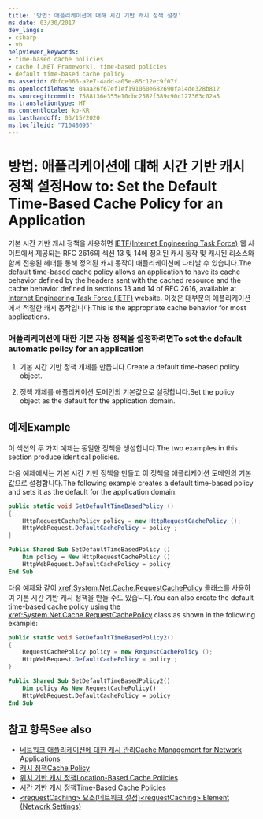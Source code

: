 ```yaml
---
title: '방법: 애플리케이션에 대해 시간 기반 캐시 정책 설정'
ms.date: 03/30/2017
dev_langs:
- csharp
- vb
helpviewer_keywords:
- time-based cache policies
- cache [.NET Framework], time-based policies
- default time-based cache policy
ms.assetid: 6bfce066-a2e7-4add-a05e-85c12ec9f07f
ms.openlocfilehash: 0aaa26f67ef1ef191060e682690fa14de328b812
ms.sourcegitcommit: 7588136e355e10cbc2582f389c90c127363c02a5
ms.translationtype: HT
ms.contentlocale: ko-KR
ms.lasthandoff: 03/15/2020
ms.locfileid: "71048095"
---
```

# <a name="how-to-set-the-default-time-based-cache-policy-for-an-application"></a><span data-ttu-id="63dc9-102">방법: 애플리케이션에 대해 시간 기반 캐시 정책 설정</span><span class="sxs-lookup"><span data-stu-id="63dc9-102">How to: Set the Default Time-Based Cache Policy for an Application</span></span>
<span data-ttu-id="63dc9-103">기본 시간 기반 캐시 정책을 사용하면 [IETF(Internet Engineering Task Force)](https://www.ietf.org/) 웹 사이트에서 제공되는 RFC 2616의 섹션 13 및 14에 정의된 캐시 동작 및 캐시된 리소스와 함께 전송된 헤더를 통해 정의된 캐시 동작이 애플리케이션에 나타날 수 있습니다.</span><span class="sxs-lookup"><span data-stu-id="63dc9-103">The default time-based cache policy allows an application to have its cache behavior defined by the headers sent with the cached resource and the cache behavior defined in sections 13 and 14 of RFC 2616, available at [Internet Engineering Task Force (IETF)](https://www.ietf.org/) website.</span></span> <span data-ttu-id="63dc9-104">이것은 대부분의 애플리케이션에서 적절한 캐시 동작입니다.</span><span class="sxs-lookup"><span data-stu-id="63dc9-104">This is the appropriate cache behavior for most applications.</span></span>  
  
### <a name="to-set-the-default-automatic-policy-for-an-application"></a><span data-ttu-id="63dc9-105">애플리케이션에 대한 기본 자동 정책을 설정하려면</span><span class="sxs-lookup"><span data-stu-id="63dc9-105">To set the default automatic policy for an application</span></span>  
  
1. <span data-ttu-id="63dc9-106">기본 시간 기반 정책 개체를 만듭니다.</span><span class="sxs-lookup"><span data-stu-id="63dc9-106">Create a default time-based policy object.</span></span>  
  
2. <span data-ttu-id="63dc9-107">정책 개체를 애플리케이션 도메인의 기본값으로 설정합니다.</span><span class="sxs-lookup"><span data-stu-id="63dc9-107">Set the policy object as the default for the application domain.</span></span>  
  
## <a name="example"></a><span data-ttu-id="63dc9-108">예제</span><span class="sxs-lookup"><span data-stu-id="63dc9-108">Example</span></span>  
 <span data-ttu-id="63dc9-109">이 섹션의 두 가지 예제는 동일한 정책을 생성합니다.</span><span class="sxs-lookup"><span data-stu-id="63dc9-109">The two examples in this section produce identical policies.</span></span>  
  
 <span data-ttu-id="63dc9-110">다음 예제에서는 기본 시간 기반 정책을 만들고 이 정책을 애플리케이션 도메인의 기본값으로 설정합니다.</span><span class="sxs-lookup"><span data-stu-id="63dc9-110">The following example creates a default time-based policy and sets it as the default for the application domain.</span></span>  
  
```csharp  
public static void SetDefaultTimeBasedPolicy ()  
{  
    HttpRequestCachePolicy policy = new HttpRequestCachePolicy ();  
    HttpWebRequest.DefaultCachePolicy = policy ;  
}  
```  
  
```vb  
Public Shared Sub SetDefaultTimeBasedPolicy ()  
    Dim policy = New HttpRequestCachePolicy ()  
    HttpWebRequest.DefaultCachePolicy = policy  
End Sub  
```  
  
 <span data-ttu-id="63dc9-111">다음 예제와 같이 <xref:System.Net.Cache.RequestCachePolicy> 클래스를 사용하여 기본 시간 기반 캐시 정책을 만들 수도 있습니다.</span><span class="sxs-lookup"><span data-stu-id="63dc9-111">You can also create the default time-based cache policy using the <xref:System.Net.Cache.RequestCachePolicy> class as shown in the following example:</span></span>  
  
```csharp  
public static void SetDefaultTimeBasedPolicy2()  
{  
    RequestCachePolicy policy = new RequestCachePolicy ();  
    HttpWebRequest.DefaultCachePolicy = policy ;  
}  
```  
  
```vb  
Public Shared Sub SetDefaultTimeBasedPolicy2()  
    Dim policy As New RequestCachePolicy()  
    HttpWebRequest.DefaultCachePolicy = policy  
End Sub  
```  
  
## <a name="see-also"></a><span data-ttu-id="63dc9-112">참고 항목</span><span class="sxs-lookup"><span data-stu-id="63dc9-112">See also</span></span>

- [<span data-ttu-id="63dc9-113">네트워크 애플리케이션에 대한 캐시 관리</span><span class="sxs-lookup"><span data-stu-id="63dc9-113">Cache Management for Network Applications</span></span>](cache-management-for-network-applications.md)
- [<span data-ttu-id="63dc9-114">캐시 정책</span><span class="sxs-lookup"><span data-stu-id="63dc9-114">Cache Policy</span></span>](cache-policy.md)
- [<span data-ttu-id="63dc9-115">위치 기반 캐시 정책</span><span class="sxs-lookup"><span data-stu-id="63dc9-115">Location-Based Cache Policies</span></span>](location-based-cache-policies.md)
- [<span data-ttu-id="63dc9-116">시간 기반 캐시 정책</span><span class="sxs-lookup"><span data-stu-id="63dc9-116">Time-Based Cache Policies</span></span>](time-based-cache-policies.md)
- [<span data-ttu-id="63dc9-117">\<requestCaching> 요소(네트워크 설정)</span><span class="sxs-lookup"><span data-stu-id="63dc9-117">\<requestCaching> Element (Network Settings)</span></span>](../configure-apps/file-schema/network/requestcaching-element-network-settings.md)
